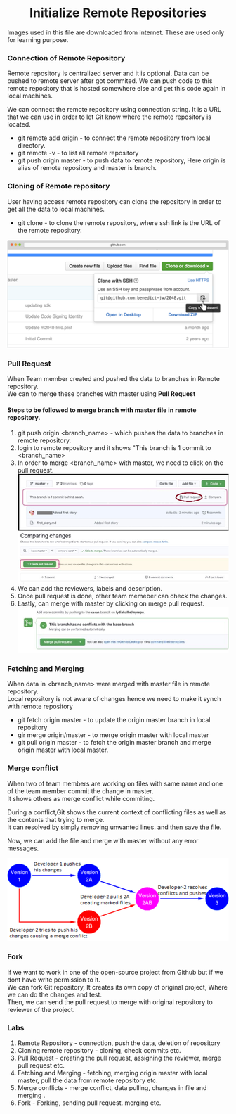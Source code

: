<h1 align="center"> Initialize Remote Repositories </h1>

Images used in this file are downloaded from internet. These are used only for learning purpose.

### Connection of Remote Repository

Remote repository is centralized server and it is optional. Data can be pushed to remote server after got commited. 
We can push code to this remote repository that is hosted somewhere else and get this code again in local machines. 

We can connect the remote repository using connection string. It is a URL that we can use in order to let Git know where the remote repository is located.

+ git remote add origin <URL> - to connect the remote repository from local directory.
+ git remote -v - to list all remote repository
+ git push origin master - to push data to remote repository, Here origin is alias of remote repository and master is branch.

### Cloning of Remote repository

User having access remote repository can clone the repository in order to get all the data to local machines.

+ git clone <ssh link> - to clone the remote repository, where ssh link is the URL of the remote repository.

![SSH LINK](./images/ssh_link.jpg)

### Pull Request

When Team member created and pushed the data to branches in Remote repository. <br />
We can to merge these branches with master  using **Pull Request**

#### Steps to be followed to merge branch  with master file in remote repository.

1. git push origin <branch_name> - which pushes the data to branches in remote repository. 
2. login to remote repository and it shows "This branch is 1 commit to <branch_name>
3. In order to merge <branch_name> with master, we need to click on the pull request.
![PULL REQUEST 01 ](./images/pr_01.jpg)
![PULL REQUEST 02 ](./images/pr_02.jpg)
4. We can add the reviewers, labels and description.
5. Once pull request is done, other team memeber can check the changes.
6. Lastly, can merge with master by clicking on merge pull request.
![PULL REQUEST 03 ](./images/pr_03.jpg)
 
 ### Fetching and Merging
 
 When data in <branch_name> were merged with master file in remote repository. <br />
 Local repository is not aware of changes hence we need to make it synch with remote repository
 
 + git fetch origin master - to update the origin master branch in local repository
 + gir merge origin/master - to merge origin master with local master
 + git pull origin master - to fetch the origin master branch and merge origin master with local master.
 
### Merge conflict
 
When two of team members are working on files with same name and one of the team member commit the change in master. <br />
It shows others as merge conflict while commiting. 

During a conflict,Git shows the current context of conflicting files as well as the contents that trying to merge. <br />
It can resolved by simply removing unwanted lines. and then save the file.

Now, we can add the file and merge with master without any error messages.

![Merge Conflict](./images/merge_conflict.jpg)

### Fork

If we want to work in one of the open-source project from Github but if we dont have write permission to it. <br />
We can fork Git repository, It creates its own copy of original project, Where we can do the changes and test. <br />
Then, we can send the pull request to merge with original repository to reviewer of the project.

### Labs

1. Remote Repository - connection, push the data, deletion of repository
2. Cloning remote repository - cloning, check commits etc.
3. Pull Request - creating the pull request, assigning the reviewer, merge pull request etc.
4. Fetching and Merging - fetching, merging origin master with local master, pull the data from remote repository etc.
5. Merge conflicts - merge conflict, data pulling, changes in file and merging .
6. Fork - Forking, sending pull request. merging etc.